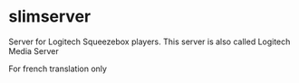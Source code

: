 # slimserver
Server for Logitech Squeezebox players. This server is also called Logitech Media Server

For french translation only
